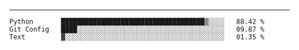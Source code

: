 ---

<!--START_SECTION:waka-->
```text
Python       ████████████████████████████████████▒░░░░   88.42 % 
Git Config   ████░░░░░░░░░░░░░░░░░░░░░░░░░░░░░░░░░░░░░   09.87 % 
Text         ▓░░░░░░░░░░░░░░░░░░░░░░░░░░░░░░░░░░░░░░░░   01.35 % 
```
<!--END_SECTION:waka-->


[linkedin]: https://www.linkedin.com/in/mohamed-elh/

